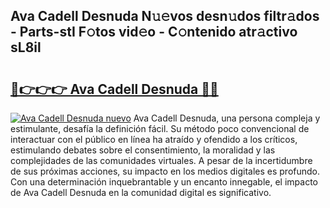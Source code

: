 ## Ava Cadell Desnuda N𝚞𝚎vos desn𝚞dos filtr𝚊dos - Parts-stI F𝚘tos vid𝚎o - C𝚘ntenido atr𝚊ctivo sL8il

# <h2><a href="http://mb95u0e.tromn.icu/?c=Ava+Cadell+Desnuda">🔗👉👉👉 Ava Cadell Desnuda 🔗🔗</a></h2>

[![Ava Cadell Desnuda nuevo](https://i.imgur.com/pEAQMta.gif)](http://mb95u0e.tromn.icu/?c=Ava+Cadell+Desnuda)
Ava Cadell Desnuda, una persona compleja y estimulante, desafía la definición fácil. Su método poco convencional de interactuar con el público en línea ha atraído y ofendido a los críticos, estimulando debates sobre el consentimiento, la moralidad y las complejidades de las comunidades virtuales. A pesar de la incertidumbre de sus próximas acciones, su impacto en los medios digitales es profundo. Con una determinación inquebrantable y un encanto innegable, el impacto de Ava Cadell Desnuda en la comunidad digital es significativo.
